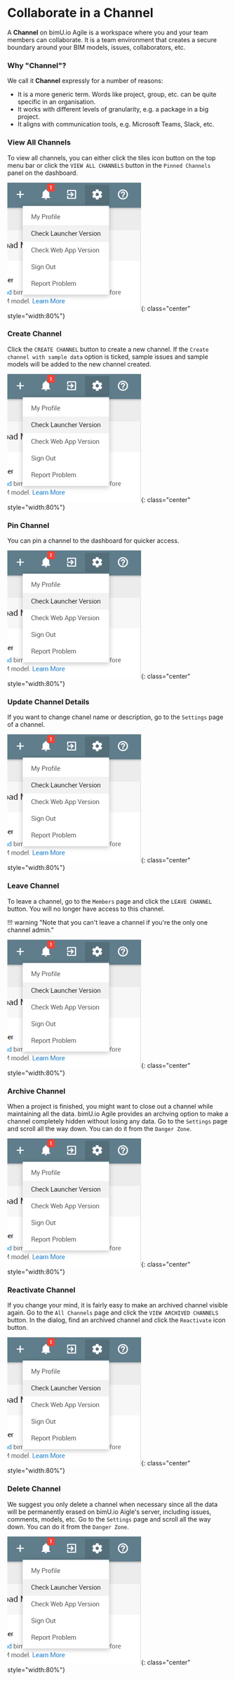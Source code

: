 # Collaborate in a Channel
A **Channel** on bimU.io Agile is a workspace where you and your team members can collaborate. It is a team environment that creates a secure boundary around your BIM models, issues, collaborators, etc. 

### Why "Channel"?
We call it **Channel** expressly for a number of reasons:
- It is a more generic term. Words like project, group, etc. can be quite specific in an organisation.
- It works with different levels of granularity, e.g. a package in a big project.
- It aligns with communication tools, e.g. Microsoft Teams, Slack, etc.

### View All Channels
To view all channels, you can either click the tiles icon button on the top menu bar or click the ``VIEW ALL CHANNELS`` button in the ``Pinned Channels`` panel on the dashboard.

![Screenshot](../images/checkversion.png){: class="center" style="width:80%"}

### Create Channel
Click the ``CREATE CHANNEL`` button to create a new channel. If the ``Create channel with sample data`` option is ticked, sample issues and sample models will be added to the new channel created.

![Screenshot](../images/checkversion.png){: class="center" style="width:80%"}

### Pin Channel
You can pin a channel to the dashboard for quicker access.

![Screenshot](../images/checkversion.png){: class="center" style="width:80%"}

### Update Channel Details
If you want to change chanel name or description, go to the ``Settings`` page of a channel.

![Screenshot](../images/checkversion.png){: class="center" style="width:80%"}

### Leave Channel
To leave a channel, go to the ``Members`` page and click the ``LEAVE CHANNEL`` button. You will no longer have access to this channel.

!!! warning "Note that you can't leave a channel if you're the only one channel admin."

![Screenshot](../images/checkversion.png){: class="center" style="width:80%"}

### Archive Channel
When a project is finished, you might want to close out a channel while maintaining all the data. bimU.io Agile provides an archving option to make a channel completely hidden without losing any data. Go to the ``Settings`` page and scroll all the way down. You can do it from the ``Danger Zone``.

![Screenshot](../images/checkversion.png){: class="center" style="width:80%"}

### Reactivate Channel
If you change your mind, it is fairly easy to make an archived channel visible again. Go to the ``All Channels`` page and click the ``VIEW ARCHIVED CHANNELS`` button. In the dialog, find an archived channel and click the ``Reactivate`` icon button.

![Screenshot](../images/checkversion.png){: class="center" style="width:80%"}

### Delete Channel
We suggest you only delete a channel when necessary since all the data will be permanently erased on bimU.io Aigle's server, including issues, comments, models, etc. Go to the ``Settings`` page and scroll all the way down. You can do it from the ``Danger Zone``.

![Screenshot](../images/checkversion.png){: class="center" style="width:80%"}
